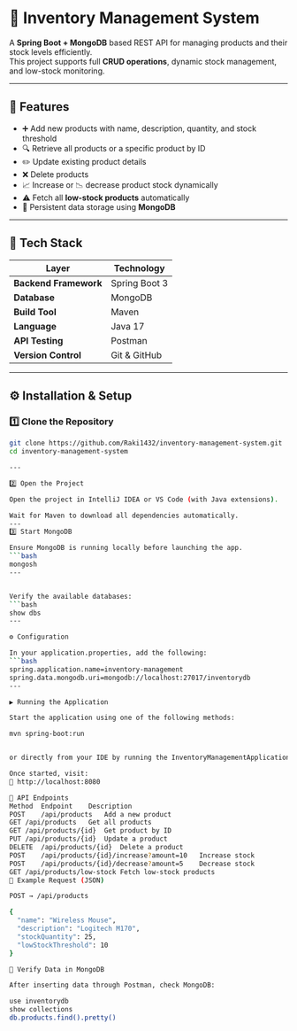 # 🧾 Inventory Management System

A **Spring Boot + MongoDB** based REST API for managing products and their stock levels efficiently.  
This project supports full **CRUD operations**, dynamic stock management, and low-stock monitoring.

---

## 🚀 Features

- ➕ Add new products with name, description, quantity, and stock threshold  
- 🔍 Retrieve all products or a specific product by ID  
- ✏️ Update existing product details  
- ❌ Delete products  
- 📈 Increase or 📉 decrease product stock dynamically  
- ⚠️ Fetch all **low-stock products** automatically  
- 💾 Persistent data storage using **MongoDB**

---

## 🧰 Tech Stack

| Layer | Technology |
|--------|-------------|
| **Backend Framework** | Spring Boot 3 |
| **Database** | MongoDB |
| **Build Tool** | Maven |
| **Language** | Java 17 |
| **API Testing** | Postman |
| **Version Control** | Git & GitHub |

---

## ⚙️ Installation & Setup

### 1️⃣ Clone the Repository
```bash
git clone https://github.com/Raki1432/inventory-management-system.git
cd inventory-management-system

---

2️⃣ Open the Project

Open the project in IntelliJ IDEA or VS Code (with Java extensions).

Wait for Maven to download all dependencies automatically.
---
3️⃣ Start MongoDB

Ensure MongoDB is running locally before launching the app.
```bash
mongosh
---


Verify the available databases:
```bash
show dbs
---

⚙️ Configuration

In your application.properties, add the following:
```bash
spring.application.name=inventory-management
spring.data.mongodb.uri=mongodb://localhost:27017/inventorydb
---

▶️ Running the Application

Start the application using one of the following methods:

mvn spring-boot:run


or directly from your IDE by running the InventoryManagementApplication class.

Once started, visit:
📍 http://localhost:8080

📡 API Endpoints
Method	Endpoint	Description
POST	/api/products	Add a new product
GET	/api/products	Get all products
GET	/api/products/{id}	Get product by ID
PUT	/api/products/{id}	Update a product
DELETE	/api/products/{id}	Delete a product
POST	/api/products/{id}/increase?amount=10	Increase stock
POST	/api/products/{id}/decrease?amount=5	Decrease stock
GET	/api/products/low-stock	Fetch low-stock products
📘 Example Request (JSON)

POST → /api/products

{
  "name": "Wireless Mouse",
  "description": "Logitech M170",
  "stockQuantity": 25,
  "lowStockThreshold": 10
}

🧩 Verify Data in MongoDB

After inserting data through Postman, check MongoDB:

use inventorydb
show collections
db.products.find().pretty()





